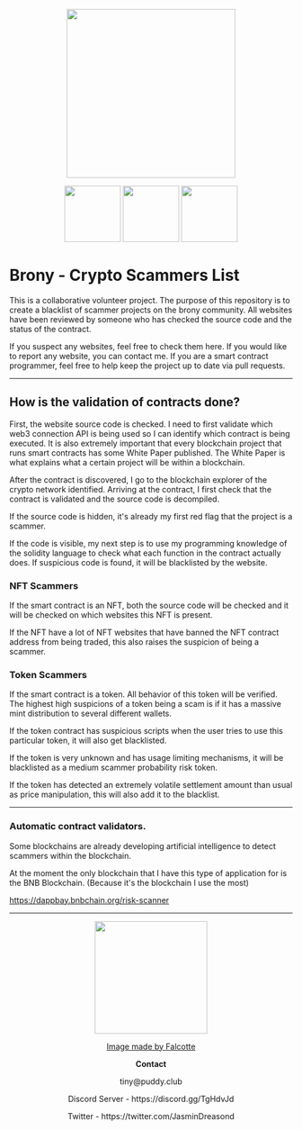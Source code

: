 <p align="center">
<img src="https://github.com/JasminDreasond/Brony-Crypto-Scammers/blob/main/img/68747470733a2f2f63646e2e70756464792e636c75622f74696e797761676661737465722e706e67.png?raw=true" height="300px">
</p>

<p align="center">
<img src="https://github.com/JasminDreasond/Brony-Crypto-Scammers/blob/main/img/68747470733a2f2f63646e2e70756464792e636c75622f696d672f63727970746f69636f6e732f747275737477616c6c65742f626c6f636b636861696e732f657468657265756d2f696e666f2f6c6f676f2e706e67.png?raw=true" height="100px"> <img src="https://github.com/JasminDreasond/Brony-Crypto-Scammers/blob/main/img/68747470733a2f2f63646e2e70756464792e636c75622f696d672f63727970746f69636f6e732f747275737477616c6c65742f626c6f636b636861696e732f706f6c79676f6e2f696e666f2f6c6f676f2e706e67.png?raw=true" height="100px"> <img src="https://github.com/JasminDreasond/Brony-Crypto-Scammers/blob/main/img/68747470733a2f2f63646e2e70756464792e636c75622f696d672f63727970746f69636f6e732f747275737477616c6c65742f626c6f636b636861696e732f736d617274636861696e2f696e666f2f6c6f676f2e706e67.png?raw=true" height="100px">
</p>

# Brony - Crypto Scammers List

This is a collaborative volunteer project. The purpose of this repository is to create a blacklist of scammer projects on the brony community. All websites have been reviewed by someone who has checked the source code and the status of the contract.

If you suspect any websites, feel free to check them here. If you would like to report any website, you can contact me.
If you are a smart contract programmer, feel free to help keep the project up to date via pull requests.

<hr/>

## How is the validation of contracts done?

First, the website source code is checked. I need to first validate which web3 connection API is being used so I can identify which contract is being executed. It is also extremely important that every blockchain project that runs smart contracts has some White Paper published. The White Paper is what explains what a certain project will be within a blockchain.

After the contract is discovered, I go to the blockchain explorer of the crypto network identified. Arriving at the contract, I first check that the contract is validated and the source code is decompiled.

If the source code is hidden, it's already my first red flag that the project is a scammer.

If the code is visible, my next step is to use my programming knowledge of the solidity language to check what each function in the contract actually does. If suspicious code is found, it will be blacklisted by the website.

### NFT Scammers

If the smart contract is an NFT, both the source code will be checked and it will be checked on which websites this NFT is present.

If the NFT have a lot of NFT websites that have banned the NFT contract address from being traded, this also raises the suspicion of being a scammer.

### Token Scammers

If the smart contract is a token. All behavior of this token will be verified. The highest high suspicions of a token being a scam is if it has a massive mint distribution to several different wallets.

If the token contract has suspicious scripts when the user tries to use this particular token, it will also get blacklisted.

If the token is very unknown and has usage limiting mechanisms, it will be blacklisted as a medium scammer probability risk token.

If the token has detected an extremely volatile settlement amount than usual as price manipulation, this will also add it to the blacklist.

<hr/>

### Automatic contract validators.

Some blockchains are already developing artificial intelligence to detect scammers within the blockchain.

At the moment the only blockchain that I have this type of application for is the BNB Blockchain. (Because it's the blockchain I use the most)

https://dappbay.bnbchain.org/risk-scanner

<hr/>

<p align="center">
<img src="https://github.com/JasminDreasond/Brony-Crypto-Scammers/blob/main/img/d8cuqhm-af85933d-4ad4-4bfb-aec6-8087bd0a6b50.png?raw=true" height="200px">
</p>
<p align="center">
<a href="https://www.deviantart.com/falcotte/art/Mail-Derpy-Hooves-Yosemite-Ponified-Icon-505318810">Image made by Falcotte</a>
</p>

<p align="center">
<strong>
Contact
</strong>
</p>

<p align="center">
tiny@puddy.club
</p>

<p align="center">
Discord Server - https://discord.gg/TgHdvJd
</p>

<p align="center">
Twitter - https://twitter.com/JasminDreasond
</p>
